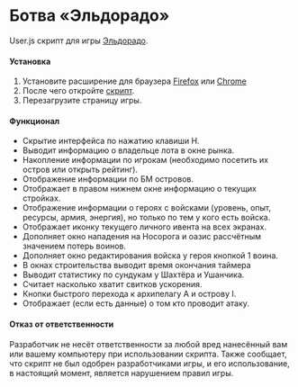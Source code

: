 # Ботва «Эльдорадо»
User.js скрипт для игры [Эльдорадо](https://eldorado.botva.ru).

#### Установка
1. Установите расширение для браузера [Firefox](https://addons.mozilla.org/ru/firefox/addon/greasemonkey/) или [Chrome](https://chrome.google.com/webstore/detail/tampermonkey/dhdgffkkebhmkfjojejmpbldmpobfkfo)
2. После чего откройте [скрипт](https://github.com/lugovov/eldorado/raw/master/market.user.js).
3. Перезагрузите страницу игры.

#### Функционал
- Скрытие интерфейса по нажатию клавиши H.
- Выводит информацию о владельце лота в окне рынка.
- Накопление информации по игрокам (необходимо посетить их остров или открыть рейтинг).
- Отображение информации по БМ островов.
- Отображает в правом нижнем окне информацию о текущих стройках.
- Отображение информации о героях с войсками (уровень, опыт, ресурсы, армия, энергия), но только по тем у кого есть войска.
- Отображает иконку текущего личного ивента на всех экранах.
- Дополняет окно нападения на Носорога и оазис рассчётным значением потерь воинов.
- Дополняет окно редактирования войска у героя кнопкой 1 воина.
- В окнах строительства выводит время окончания таймера
- Выводит статистику по сундукам у Шахтёра и Ушанчика.
- Cчитает насколько хватит свитков ускорения.
- Кнопки быстрого перехода к архипелагу A и острову I.
- Отображает (если есть данные) о том кто проводит атаку.

#### Отказ от ответственности
Разработчик не несёт ответственности за любой вред нанесённый вам или вашему компьютеру при использовании скрипта. Также сообщает, что скрипт не был одобрен разработчиками игры, и его использование, в настоящий момент, является нарушением правил игры.
